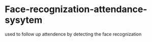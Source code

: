 # Face-recognization-attendance-sysytem
used to follow up attendence by detecting the face recognization

